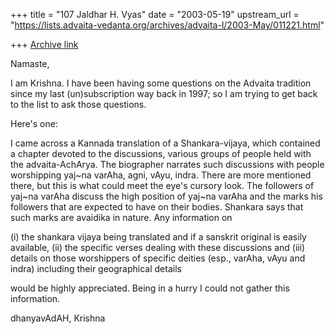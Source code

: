 +++
title = "107 Jaldhar H. Vyas"
date = "2003-05-19"
upstream_url = "https://lists.advaita-vedanta.org/archives/advaita-l/2003-May/011221.html"

+++
[Archive link](https://lists.advaita-vedanta.org/archives/advaita-l/2003-May/011221.html)

Namaste,

I am Krishna. I have been having some questions on the
Advaita tradition since my last (un)subscription way
back in 1997; so I am trying to get back to the list
to ask those questions.

Here's one:

I came across a Kannada translation of a
Shankara-vijaya, which contained a chapter devoted to
the discussions, various groups of people held with
the advaita-AchArya. The biographer narrates such
discussions with people worshipping yaj~na varAha,
agni, vAyu, indra. There are more mentioned there, but
this is what could meet the eye's cursory look. The
followers of yaj~na varAha discuss the high position
of yaj~na varAha and the marks his followers that are
expected to have on their bodies. Shankara says that
such marks are avaidika in nature. Any information on

(i) the shankara vijaya being translated and if a
sanskrit original is easily available,
(ii) the specific verses dealing with these
discussions and
(iii) details on those worshippers of specific deities
(esp., varAha, vAyu and indra) including their
geographical details

would be highly appreciated. Being in a hurry I could
not gather this information.

dhanyavAdAH,
Krishna

